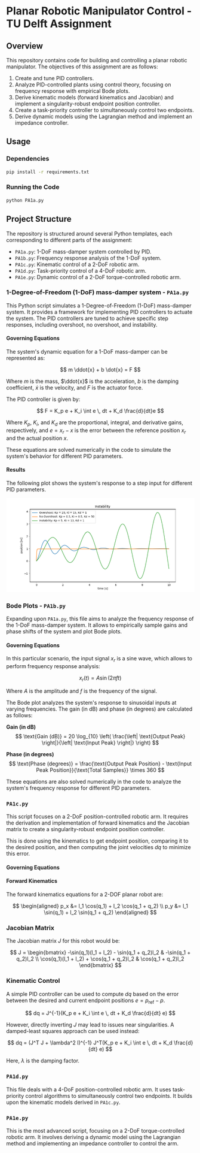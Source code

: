 # Planar Robotic Manipulator Control - TU Delft Assignment

## Overview

This repository contains code for building and controlling a planar robotic manipulator. The objectives of this assignment are as follows:

1. Create and tune PID controllers.
2. Analyze PID-controlled plants using control theory, focusing on frequency response with empirical Bode plots.
3. Derive kinematic models (forward kinematics and Jacobian) and implement a singularity-robust endpoint position controller.
4. Create a task-priority controller to simultaneously control two endpoints.
5. Derive dynamic models using the Lagrangian method and implement an impedance controller.

## Usage

### Dependencies

```bash
pip install -r requirements.txt
```

### Running the Code

```bash
python PA1a.py
```


## Project Structure

The repository is structured around several Python templates, each corresponding to different parts of the assignment:

- `PA1a.py`: 1-DoF mass-damper system controlled by PID.
- `PA1b.py`: Frequency response analysis of the 1-DoF system.
- `PA1c.py`: Kinematic control of a 2-DoF robotic arm.
- `PA1d.py`: Task-priority control of a 4-DoF robotic arm.
- `PA1e.py`: Dynamic control of a 2-DoF torque-controlled robotic arm.

### 1-Degree-of-Freedom (1-DoF) mass-damper system - `PA1a.py`
This Python script simulates a 1-Degree-of-Freedom (1-DoF) mass-damper system. It provides a framework for implementing PID controllers to actuate the system. The PID controllers are tuned to achieve specific step responses, including overshoot, no overshoot, and instability.


#### Governing Equations

The system's dynamic equation for a 1-DoF mass-damper can be represented as:

$$
m \ddot{x} + b \dot{x} = F
$$

Where $m$ is the mass, $\ddot{x}$ is the acceleration, $b$ is the damping coefficient, $\dot{x}$ is the velocity, and $F$ is the actuator force.

The PID controller is given by:

$$
F = K_p e + K_i \int e \, dt + K_d \frac{d}{dt}e
$$

Where $K_p$, $K_i$, and $K_d$ are the proportional, integral, and derivative gains, respectively, and $e = x_r - x$ is the error between the reference position $x_r$ and the actual position $x$.

These equations are solved numerically in the code to simulate the system's behavior for different PID parameters.

#### Results

The following plot shows the system's response to a step input for different PID parameters.

![1-DoF Mass-Damper System](images/PA1a.png)


### Bode Plots - `PA1b.py`
Expanding upon `PA1a.py`, this file aims to analyze the frequency response of the 1-DoF mass-damper system. It allows to empirically sample gains and phase shifts of the system and plot Bode plots.

#### Governing Equations

In this particular scenario, the input signal $x_r$ is a sine wave, which allows to perform frequency response analysis:

$$
x_r(t) = A \sin(2 \pi f t)
$$

Where $A$ is the amplitude and $f$ is the frequency of the signal.

The Bode plot analyzes the system's response to sinusoidal inputs at varying frequencies. The gain (in dB) and phase (in degrees) are calculated as follows:

**Gain (in dB)**
$$
\text{Gain (dB)} = 20 \log_{10} \left( \frac{\left| \text{Output Peak} \right|}{\left| \text{Input Peak} \right|} \right)
$$
  
**Phase (in degrees)**
$$
\text{Phase (degrees)} = \frac{\text{Output Peak Position} - \text{Input Peak Position}}{\text{Total Samples}} \times 360
$$

These equations are also solved numerically in the code to analyze the system's frequency response for different PID parameters.

### `PA1c.py`
This script focuses on a 2-DoF position-controlled robotic arm. It requires the derivation and implementation of forward kinematics and the Jacobian matrix to create a singularity-robust endpoint position controller.

This is done using the kinematics to get endpoint position, comparing it to the desired position, and then computing the joint velocities $dq$ to minimize this error.

#### Governing Equations

#### Forward Kinematics
The forward kinematics equations for a 2-DOF planar robot are:

$$
\begin{aligned}
p_x &= l_1 \cos(q_1) + l_2 \cos(q_1 + q_2) \\
p_y &= l_1 \sin(q_1) + l_2 \sin(q_1 + q_2)
\end{aligned}
$$

### Jacobian Matrix
The Jacobian matrix $J$ for this robot would be:

$$
J = \begin{bmatrix}
-\sin(q_1)(l_1 + l_2) - \sin(q_1 + q_2)l_2 & -\sin(q_1 + q_2)l_2 \\
\cos(q_1)(l_1 + l_2) + \cos(q_1 + q_2)l_2 & \cos(q_1 + q_2)l_2
\end{bmatrix}
$$

### Kinematic Control
A simple PID controller can be used to compute $dq$ based on the error between the desired and current endpoint positions $e = p_{\text{ref}} - p$.

$$
dq = J^{-1}(K_p e + K_i \int e \, dt + K_d \frac{d}{dt} e)
$$

However, directly inverting $J$ may lead to issues near singularities. A damped-least squares approach can be used instead:

$$
dq = (J^T J + \lambda^2 I)^{-1} J^T(K_p e + K_i \int e \, dt + K_d \frac{d}{dt} e)
$$

Here, $\lambda$ is the damping factor.

### `PA1d.py`
This file deals with a 4-DoF position-controlled robotic arm. It uses task-priority control algorithms to simultaneously control two endpoints. It builds upon the kinematic models derived in `PA1c.py`.

### `PA1e.py`
This is the most advanced script, focusing on a 2-DoF torque-controlled robotic arm. It involves deriving a dynamic model using the Lagrangian method and implementing an impedance controller to control the arm.

